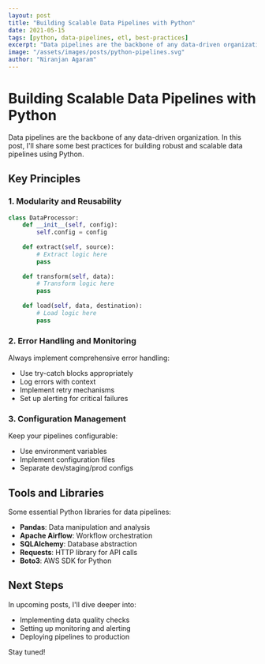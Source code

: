 ```yaml
---
layout: post
title: "Building Scalable Data Pipelines with Python"
date: 2021-05-15
tags: [python, data-pipelines, etl, best-practices]
excerpt: "Data pipelines are the backbone of any data-driven organization. Learn best practices for building robust and scalable data pipelines using Python."
image: "/assets/images/posts/python-pipelines.svg"
author: "Niranjan Agaram"
---
```


# Building Scalable Data Pipelines with Python

Data pipelines are the backbone of any data-driven organization. In this post, I'll share some best practices for building robust and scalable data pipelines using Python.

## Key Principles

### 1. Modularity and Reusability
```python
class DataProcessor:
    def __init__(self, config):
        self.config = config
    
    def extract(self, source):
        # Extract logic here
        pass
    
    def transform(self, data):
        # Transform logic here
        pass
    
    def load(self, data, destination):
        # Load logic here
        pass
```

### 2. Error Handling and Monitoring
Always implement comprehensive error handling:
- Use try-catch blocks appropriately
- Log errors with context
- Implement retry mechanisms
- Set up alerting for critical failures

### 3. Configuration Management
Keep your pipelines configurable:
- Use environment variables
- Implement configuration files
- Separate dev/staging/prod configs

## Tools and Libraries

Some essential Python libraries for data pipelines:
- **Pandas**: Data manipulation and analysis
- **Apache Airflow**: Workflow orchestration
- **SQLAlchemy**: Database abstraction
- **Requests**: HTTP library for API calls
- **Boto3**: AWS SDK for Python

## Next Steps

In upcoming posts, I'll dive deeper into:
- Implementing data quality checks
- Setting up monitoring and alerting
- Deploying pipelines to production

Stay tuned!